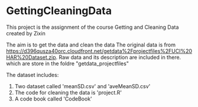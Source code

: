 # GettingCleaningData

This project is the assignment of the course Getting and Cleaning Data
created by Zixin

The aim is to get the data and clean the data
The original data is from https://d396qusza40orc.cloudfront.net/getdata%2Fprojectfiles%2FUCI%20HAR%20Dataset.zip. Raw data and its description are included in there.
which are store in the foldre "getdata_projectfiles"

The dataset includes: 
1. Two dataset called 'meanSD.csv' and 'aveMeanSD.csv'
2. The code for cleaning the data is 'project.R'
3. A code book called 'CodeBook'





